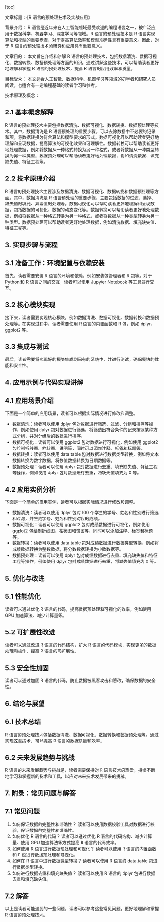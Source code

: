 
[toc]                    
                
                
文章标题：《R 语言的预处理技术及实战应用》

背景介绍：
R 语言是近年来在人工智能领域最受欢迎的编程语言之一，被广泛应用于数据科学、机器学习、深度学习等领域。R 语言的预处理技术是 R 语言实现算法和模型的重要步骤，对于提高算法效率和模型准确性具有重要意义。因此，对于 R 语言的预处理技术的研究和应用具有重要意义。

文章目的：
本文旨在介绍和讲解 R 语言的预处理技术，包括数据清洗、数据可视化、数据转换、数据预处理等方面的知识。通过讲解这些技术，可以帮助读者更好地理解和掌握 R 语言的预处理技术，提高 R 语言的应用效率和质量。

目标受众：
本文适合人工智能、数据科学、机器学习等领域的初学者和研究人员阅读，也适合有一定编程基础的读者学习和参考。

技术原理及概念：

## 2.1 基本概念解释

R 语言的预处理技术主要包括数据清洗、数据可视化、数据转换、数据预处理等技术。其中，数据清洗是 R 语言预处理的重要步骤，可以去除数据中不必要的记录和项，将数据转换为符合算法和模型要求的形式。数据可视化可以帮助读者更好地理解和呈现数据，提高算法的可视化效果和可理解性。数据转换可以帮助读者更好地处理数据，例如将数据从一种格式转换为另一种格式，或者将数据从一种类型转换为另一种类型。数据预处理可以帮助读者更好地处理数据，例如清洗数据、填充缺失值、特征工程等。

## 2.2 技术原理介绍

R 语言的预处理技术主要涉及数据清洗、数据可视化、数据转换和数据预处理等方面。其中，数据清洗是 R 语言预处理的重要步骤，主要包括数据的过滤、选择、缺失值的填充、异常值的处理等。数据可视化可以帮助读者更好地理解和呈现数据，包括数据的可视化、数据的动态变化等。数据转换可以帮助读者更好地处理数据，例如将数据从一种格式转换为另一种格式，或者将数据从一种类型转换为另一种类型。数据预处理可以帮助读者更好地处理数据，例如清洗数据、填充缺失值、特征工程等。

## 3. 实现步骤与流程

## 3.1 准备工作：环境配置与依赖安装

首先，读者需要安装 R 语言的环境和依赖，例如安装包管理器和 R 包等。对于 Python 和 R 语言之间的交互，读者可以使用 Jupyter Notebook 等工具进行交互。

## 3.2 核心模块实现

接下来，读者需要实现核心模块，例如数据清洗、数据可视化、数据转换和数据预处理等。在实现过程中，读者需要使用 R 语言的内置函数和 R 包，例如 dplyr、ggplot2 等。

## 3.3 集成与测试

最后，读者需要将实现好的模块集成到已有的系统中，并进行测试，确保模块的性能和安全性。

## 4. 应用示例与代码实现讲解

## 4.1 应用场景介绍

下面是一个简单的应用场景，读者可以根据实际情况进行修改和调整。

- 数据清洗：读者可以使用 dplyr 包对数据进行筛选、过滤、分组和排序等操作，例如使用 dplyr 包对数据进行筛选，将筛选出符合条件的记录按照某种方式分组，并对分组后的数据进行排序。
- 数据可视化：读者可以使用 ggplot2 包对数据进行可视化，例如使用 ggplot2 包绘制折线图、柱状图、饼图等，同时可以添加注释、标签和标题等。
- 数据转换：读者可以使用 data.table 包对数据进行数据类型转换，例如将文本数据转换为数字数据，将数值数据转换为日期数据等。
- 数据预处理：读者可以使用 dplyr 包对数据进行去重、填充缺失值、特征工程等操作，例如使用 dplyr 包对数据进行去重，将缺失值填充为 0 等。

## 4.2 应用实例分析

下面是一个简单的应用实例，读者可以根据实际情况进行修改和调整。

- 数据清洗：读者可以使用 dplyr 包对 100 个学生的学号、姓名和性别进行筛选和过滤，并生成学号、姓名和性别对应的成绩。
- 数据可视化：读者可以使用 ggplot2 包对成绩数据进行可视化，例如使用 ggplot2 包绘制折线图、柱状图和饼图等，同时可以添加注释、标签和标题等。
- 数据转换：读者可以使用 data.table 包对成绩数据进行数据类型转换，例如将成绩数据转换为整数数据，将分数数据转换为小数数据等。
- 数据预处理：读者可以使用 dplyr 包对成绩数据进行去重、填充缺失值和特征工程等操作，例如使用 dplyr 包对成绩数据进行去重，将缺失值填充为 0 等。

## 5. 优化与改进

## 5.1 性能优化

读者可以通过优化 R 语言的代码，提高数据预处理和可视化的效率，例如使用 GPU 加速算法、减少计算量等。

## 5.2 可扩展性改进

读者可以通过改进 R 语言的代码结构，扩大 R 语言的代码模块，实现更多的数据处理和操作，提高 R 语言的可扩展性。

## 5.3 安全性加固

读者可以通过加固 R 语言的代码，防止数据被黑客攻击和篡改，确保数据的安全性。

## 6. 结论与展望

## 6.1 技术总结

R 语言的预处理技术包括数据清洗、数据可视化、数据转换和数据预处理等。通过实现这些技术，可以提高 R 语言的数据质量和效率。

## 6.2 未来发展趋势与挑战

R 语言的未来发展趋势与挑战是，读者需要保持对 R 语言技术的热爱，持续不断地学习和掌握新的技术和工具，以应对未来技术发展带来的挑战。

## 7. 附录：常见问题与解答

## 7.1 常见问题

1. 如何保证数据的完整性和准确性？
读者可以使用数据校验工具对数据进行校验，保证数据的完整性和准确性。
2. 如何优化 R 语言的代码？
读者可以通过优化 R 语言的代码结构、减少计算量、使用 GPU 加速算法等方式提高 R 语言的代码效率。
3. 如何使用 R 语言进行数据预处理和可视化？
读者可以使用 R 语言的内置函数和 R 包进行数据预处理和可视化。
4. 如何在 R 语言中进行数据类型转换？
读者可以使用 R 语言的 data.table 包进行数据类型转换。
5. 如何进行数据去重和填充缺失值？
读者可以使用 R 语言的 dplyr 包进行数据去重和填充缺失值。

## 7.2 解答

以上是读者可能遇到的一些问题，读者可以参考这些常见问题，更好地理解和掌握 R 语言的预处理技术。

